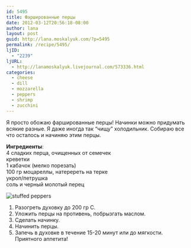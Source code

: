 ```yaml
---
id: 5495
title: Фаршированные перцы
date: 2012-03-12T20:56:18-08:00
author: lana
layout: post
guid: http://lana.moskalyuk.com/?p=5495
permalink: /recipe/5495/
ljID:
  - "2239"
ljURL:
  - http://lanamoskalyuk.livejournal.com/573336.html
categories:
  - cheese
  - dill
  - mozzarella
  - peppers
  - shrimp
  - zucchini
---
```

Я просто обожаю фаршированные перцы! Начинки можно придумать всякие разные. Я даже иногда так “чищу” холодильник. Собираю все что осталось и начиняю этим перцы.

**Ингредиенты**:  
4 сладких перца, очищенных от семечек  
креветки  
1 кабачок (мелко порезать)  
100 гр моцареллы, натеререть на терке  
укроп/петрушка  
соль и черный молотый перец

![stuffed peppers](http://farm8.staticflickr.com/7205/6978151031_3a5988de93_z.jpg) 

1. Разогреть духовку до 200 гр С.  
2. Уложить перцы на противень, побрызгать маслом.  
3. Сделать начинку.  
4. Начинить перцы.  
5. Запечь в духовке в течение 15-20 минут или до мягкости.  
Приятного аппетита!